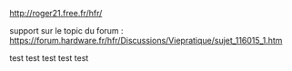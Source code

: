 http://roger21.free.fr/hfr/


support sur le topic du forum : https://forum.hardware.fr/hfr/Discussions/Viepratique/sujet_116015_1.htm

test
test
test
test
test
